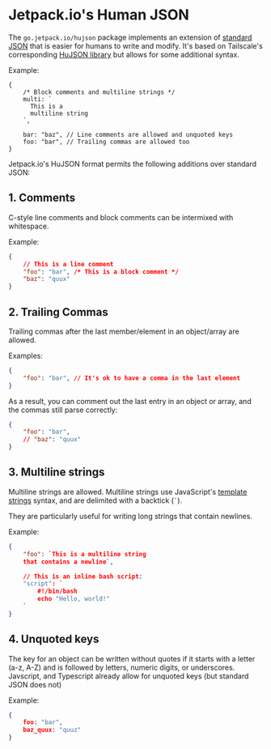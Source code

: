 # Jetpack.io's Human JSON

The `go.jetpack.io/hujson` package implements an extension
of [standard JSON](https://datatracker.ietf.org/doc/html/rfc8259) that is easier
for humans to write and modify. It's based on Tailscale's corresponding [HuJSON library](https://github.com/tailscale/hujson) but allows for some additional syntax.

Example:
```
{
    /* Block comments and multiline strings */
    multi: `
      This is a
      multiline string
    `,

    bar: "baz", // Line comments are allowed and unquoted keys
    foo: "bar", // Trailing commas are allowed too
}
```

Jetpack.io's HuJSON format permits the following additions over standard JSON:

## 1. Comments
C-style line comments and block comments can be intermixed with whitespace.

Example:
```json
{
    // This is a line comment
    "foo": "bar", /* This is a block comment */
    "baz": "quux"
}
```

## 2. Trailing Commas
Trailing commas after the last member/element in an object/array are allowed.

Examples:
```json
{
    "foo": "bar", // It's ok to have a comma in the last element
}
```

As a result, you can comment out the last entry in an object or array, and the commas still parse correctly:

```json
{
    "foo": "bar",
    // "baz": "quux"
}
```

## 3. Multiline strings
Multiline strings are allowed. Multiline strings use JavaScript's [template strings](https://developer.mozilla.org/en-US/docs/Web/JavaScript/Reference/Template_literals) syntax, and are delimited with a backtick (``` ` ```).

They are particularly useful for writing long strings that contain newlines.

Example:
```json
{
    "foo": `This is a multiline string
    that contains a newline`,

    // This is an inline bash script:
    "script": `
        #!/bin/bash
        echo "Hello, world!"
    `
}
```

## 4. Unquoted keys
The key for an object can be written without quotes if it starts with a letter
(a-z, A-Z) and is followed by letters, numeric digits, or underscores.
Javscript, and Typescript already allow for unquoted keys (but standard JSON does not)

Example:
```json
{
    foo: "bar",
    baz_quux: "quuz"
}
```

